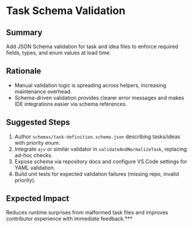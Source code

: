 # Task Schema Validation

## Summary

Add JSON Schema validation for task and idea files to enforce required fields, types, and enum values at load time.

## Rationale

- Manual validation logic is spreading across helpers, increasing maintenance overhead.
- Schema-driven validation provides clearer error messages and makes IDE integrations easier via schema references.

## Suggested Steps

1. Author `schemas/task-definition.schema.json` describing tasks/ideas with priority enum.
2. Integrate `ajv` or similar validator in `validateAndNormalizeTask`, replacing ad-hoc checks.
3. Expose schema via repository docs and configure VS Code settings for YAML validation.
4. Build unit tests for expected validation failures (missing repo, invalid priority).

## Expected Impact

Reduces runtime surprises from malformed task files and improves contributor experience with immediate feedback.\*\*\*
